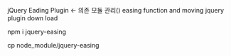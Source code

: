 jQuery Eading Plugin <- 의존 모듈 관리() easing function and moving jquery plugin down load

npm i jquery-easing

cp node_module/jquery-easing
